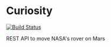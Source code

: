 # Curiosity

[![Build Status](https://travis-ci.org/rodolphocouto/curiosity.svg?branch=master)](https://travis-ci.org/rodolphocouto/curiosity)

REST API to move NASA's rover on Mars
